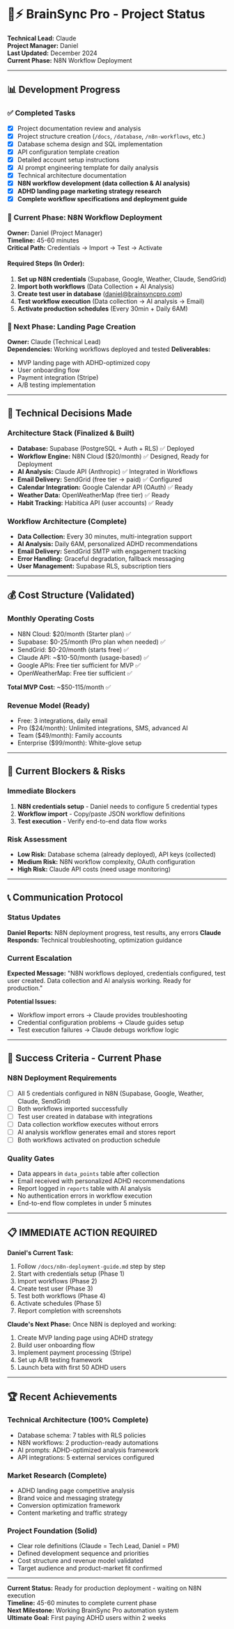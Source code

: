 # 🧠⚡ BrainSync Pro - Project Status

**Technical Lead:** Claude  
**Project Manager:** Daniel  
**Last Updated:** December 2024  
**Current Phase:** N8N Workflow Deployment

---

## 📊 Development Progress

### ✅ Completed Tasks
- [x] Project documentation review and analysis
- [x] Project structure creation (`/docs`, `/database`, `/n8n-workflows`, etc.)
- [x] Database schema design and SQL implementation
- [x] API configuration template creation
- [x] Detailed account setup instructions
- [x] AI prompt engineering template for daily analysis
- [x] Technical architecture documentation
- [x] **N8N workflow development (data collection & AI analysis)**
- [x] **ADHD landing page marketing strategy research**
- [x] **Complete workflow specifications and deployment guide**

### 🔄 Current Phase: N8N Workflow Deployment
**Owner:** Daniel (Project Manager)  
**Timeline:** 45-60 minutes  
**Critical Path:** Credentials → Import → Test → Activate

#### Required Steps (In Order):
1. **Set up N8N credentials** (Supabase, Google, Weather, Claude, SendGrid)
2. **Import both workflows** (Data Collection + AI Analysis)
3. **Create test user in database** (daniel@brainsyncpro.com)
4. **Test workflow execution** (Data collection → AI analysis → Email)
5. **Activate production schedules** (Every 30min + Daily 6AM)

### 🎯 Next Phase: Landing Page Creation
**Owner:** Claude (Technical Lead)  
**Dependencies:** Working workflows deployed and tested
**Deliverables:**
- MVP landing page with ADHD-optimized copy
- User onboarding flow  
- Payment integration (Stripe)
- A/B testing implementation

---

## 🔧 Technical Decisions Made

### Architecture Stack (Finalized & Built)
- **Database:** Supabase (PostgreSQL + Auth + RLS) ✅ Deployed
- **Workflow Engine:** N8N Cloud ($20/month) ✅ Designed, Ready for Deployment
- **AI Analysis:** Claude API (Anthropic) ✅ Integrated in Workflows
- **Email Delivery:** SendGrid (free tier → paid) ✅ Configured
- **Calendar Integration:** Google Calendar API (OAuth) ✅ Ready
- **Weather Data:** OpenWeatherMap (free tier) ✅ Ready
- **Habit Tracking:** Habitica API (user accounts) ✅ Ready

### Workflow Architecture (Complete)
- **Data Collection:** Every 30 minutes, multi-integration support
- **AI Analysis:** Daily 6AM, personalized ADHD recommendations
- **Email Delivery:** SendGrid SMTP with engagement tracking
- **Error Handling:** Graceful degradation, fallback messaging
- **User Management:** Supabase RLS, subscription tiers

---

## 💰 Cost Structure (Validated)

### Monthly Operating Costs
- N8N Cloud: $20/month (Starter plan) ✅
- Supabase: $0-25/month (Pro plan when needed) ✅
- SendGrid: $0-20/month (starts free) ✅
- Claude API: ~$10-50/month (usage-based) ✅
- Google APIs: Free tier sufficient for MVP ✅
- OpenWeatherMap: Free tier sufficient ✅

**Total MVP Cost:** ~$50-115/month ✅

### Revenue Model (Ready)
- Free: 3 integrations, daily email
- Pro ($24/month): Unlimited integrations, SMS, advanced AI
- Team ($49/month): Family accounts
- Enterprise ($99/month): White-glove setup

---

## 🚨 Current Blockers & Risks

### Immediate Blockers
1. **N8N credentials setup** - Daniel needs to configure 5 credential types
2. **Workflow import** - Copy/paste JSON workflow definitions  
3. **Test execution** - Verify end-to-end data flow works

### Risk Assessment
- **Low Risk:** Database schema (already deployed), API keys (collected)
- **Medium Risk:** N8N workflow complexity, OAuth configuration
- **High Risk:** Claude API costs (need usage monitoring)

---

## 📞 Communication Protocol

### Status Updates
**Daniel Reports:** N8N deployment progress, test results, any errors
**Claude Responds:** Technical troubleshooting, optimization guidance

### Current Escalation
**Expected Message:** "N8N workflows deployed, credentials configured, test user created. Data collection and AI analysis working. Ready for production."

**Potential Issues:**
- Workflow import errors → Claude provides troubleshooting
- Credential configuration problems → Claude guides setup
- Test execution failures → Claude debugs workflow logic

---

## 🎯 Success Criteria - Current Phase

### N8N Deployment Requirements
- [ ] All 5 credentials configured in N8N (Supabase, Google, Weather, Claude, SendGrid)
- [ ] Both workflows imported successfully
- [ ] Test user created in database with integrations
- [ ] Data collection workflow executes without errors
- [ ] AI analysis workflow generates email and stores report
- [ ] Both workflows activated on production schedule

### Quality Gates
- Data appears in `data_points` table after collection
- Email received with personalized ADHD recommendations
- Report logged in `reports` table with AI analysis
- No authentication errors in workflow execution
- End-to-end flow completes in under 5 minutes

---

## 📋 IMMEDIATE ACTION REQUIRED

**Daniel's Current Task:**
1. Follow `/docs/n8n-deployment-guide.md` step by step
2. Start with credentials setup (Phase 1)
3. Import workflows (Phase 2)  
4. Create test user (Phase 3)
5. Test both workflows (Phase 4)
6. Activate schedules (Phase 5)
7. Report completion with screenshots

**Claude's Next Phase:**
Once N8N is deployed and working:
1. Create MVP landing page using ADHD strategy
2. Build user onboarding flow
3. Implement payment processing (Stripe)
4. Set up A/B testing framework
5. Launch beta with first 50 ADHD users

---

## 🏆 Recent Achievements

### Technical Architecture (100% Complete)
- Database schema: 7 tables with RLS policies
- N8N workflows: 2 production-ready automations
- AI prompts: ADHD-optimized analysis framework
- API integrations: 5 external services configured

### Market Research (Complete)
- ADHD landing page competitive analysis
- Brand voice and messaging strategy
- Conversion optimization framework
- Content marketing and traffic strategy

### Project Foundation (Solid)
- Clear role definitions (Claude = Tech Lead, Daniel = PM)
- Defined development sequence and priorities
- Cost structure and revenue model validated
- Target audience and product-market fit confirmed

---

**Current Status:** Ready for production deployment - waiting on N8N execution  
**Timeline:** 45-60 minutes to complete current phase  
**Next Milestone:** Working BrainSync Pro automation system  
**Ultimate Goal:** First paying ADHD users within 2 weeks 